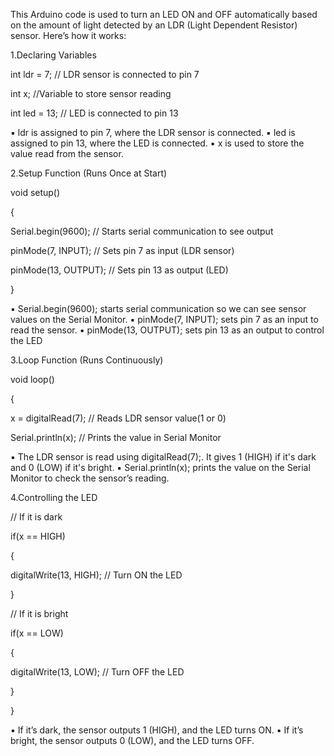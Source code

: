 This Arduino code is used to turn an LED ON and OFF automatically based on the amount of 
light detected by an LDR (Light Dependent Resistor) sensor. Here’s how it works: 

1.Declaring Variables 

int ldr = 7; // LDR sensor is connected to pin 7

int x; //Variable to store sensor reading

int led = 13; // LED is connected to pin 13

▪ ldr is assigned to pin 7, where the LDR sensor is connected. 
▪ led is assigned to pin 13, where the LED is connected. 
▪ x is used to store the value read from the sensor. 

2.Setup Function (Runs Once at Start) 

void setup()

{ 

Serial.begin(9600); // Starts serial communication to see output 

pinMode(7, INPUT); // Sets pin 7 as input (LDR sensor) 

pinMode(13, OUTPUT); // Sets pin 13 as output (LED) 

}

▪ Serial.begin(9600); starts serial communication so we can see sensor values on the 
Serial Monitor. 
▪ pinMode(7, INPUT); sets pin 7 as an input to read the sensor. 
▪ pinMode(13, OUTPUT); sets pin 13 as an output to control the LED

3.Loop Function (Runs Continuously) 

void loop() 

{ 

x = digitalRead(7); // Reads LDR sensor value(1 or 0)

Serial.println(x); // Prints the value in Serial Monitor

▪ The LDR sensor is read using digitalRead(7);. It gives 1 (HIGH) if it's dark and 0 (LOW) 
if it's bright. 
▪ Serial.println(x); prints the value on the Serial Monitor to check the sensor’s reading. 

4.Controlling the LED 

// If it is dark

if(x == HIGH) 

{ 

digitalWrite(13, HIGH); // Turn ON the LED 

} 

// If it is bright 

if(x == LOW) 

{ 

digitalWrite(13, LOW); // Turn OFF the LED 

} 

} 

▪ If it’s dark, the sensor outputs 1 (HIGH), and the LED turns ON. 
▪ If it’s bright, the sensor outputs 0 (LOW), and the LED turns OFF.
